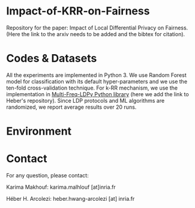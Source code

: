 # Impact-of-KRR-on-Fairness
Repository for the paper: Impact of Local Differential Privacy on Fairness. (Here the link to the arxiv needs to be added and the bibtex for citation).

# Codes & Datasets
All the experiments are implemented in Python 3. We use Random Forest model for classification with its default hyper-parameters and we use the
ten-fold cross-validation technique. For k-RR mechanism, we use the implementation in [Multi-Freq-LDPy Python library](https://github.com/hharcolezi/multi-freq-ldpy) (here we add the link to Heber's repository). Since LDP protocols and ML algorithms are randomized, we report average results over 20 runs. 

# Environment

# Contact
For any question, please contact:

Karima Makhouf: karima.malhlouf [at]inria.fr

Héber H. Arcolezi: heber.hwang-arcolezi [at] inria.fr

